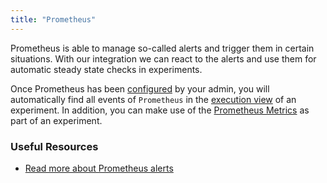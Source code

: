 ```yaml
---
title: "Prometheus"
---
```


Prometheus is able to manage so-called alerts and trigger them in certain situations. With our integration we can react to the alerts and use them for automatic steady state checks in experiments.

Once Prometheus has been [configured](../../install-configure/70-configure-monitoring/40-prometheus) by your admin, you will automatically find all events of `Prometheus` in
the [execution view](../../use/10-experiments/20-run) of an experiment.
In addition, you can make use of the [Prometheus Metrics](../../learn/15-actions/30-prometheus) as part of an experiment.

### Useful Resources
- [Read more about Prometheus alerts](https://prometheus.io/docs/alerting/overview/)
